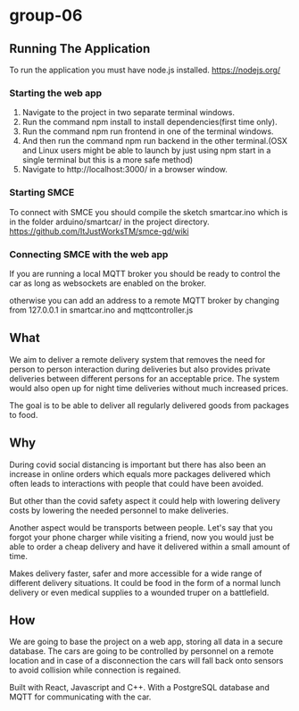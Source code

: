 # group-06

## Running The Application
To run the application you must have node.js installed.
https://nodejs.org/


### Starting the web app


1. Navigate to the project in two separate terminal windows.
2. Run the command npm install to install dependencies(first time only).
3. Run the command npm run frontend in one of the terminal windows.
4. And then run the command npm run backend in the other terminal.(OSX and Linux users might be able to launch by just using npm start in a single terminal but this is a more safe method)
5. Navigate to http://localhost:3000/ in a browser window.


### Starting SMCE
To connect with SMCE you should compile the sketch smartcar.ino which is in the folder arduino/smartcar/ in the project directory.
https://github.com/ItJustWorksTM/smce-gd/wiki 

### Connecting SMCE with the web app
If you are running a local MQTT broker you should be ready to control the car as long as websockets are enabled on the broker.

otherwise you can add an address to a remote MQTT broker by changing from 127.0.0.1 in smartcar.ino and mqttcontroller.js

## What

We aim to deliver a remote delivery system that removes the need for person to person interaction during deliveries but also provides private deliveries between different persons for an acceptable price. The system would also open up for night time deliveries without much increased prices.

The goal is to be able to deliver all regularly delivered goods from packages to food.

## Why

During covid social distancing is important but there has also been an increase in online orders which equals more packages delivered which often leads to interactions with people that could have been avoided.

But other than the covid safety aspect it could help with lowering delivery costs by lowering the needed personnel to make deliveries.

Another aspect would be transports between people. Let's say that you forgot your phone charger while visiting a friend, now you would just be able to order a cheap delivery and have it delivered within a small amount of time.


Makes delivery faster, safer and more accessible for a wide range of different delivery situations. It could be food in the form of a normal lunch delivery or even medical supplies to a wounded truper on a battlefield.


## How

We are going to base the project on a web app, storing all data in a secure database.
The cars are going to be controlled by personnel on a remote location and in case of a disconnection the cars will fall back onto sensors to avoid collision while connection is regained.


Built with React, Javascript and C++.
With a PostgreSQL database and MQTT for communicating with the car.


